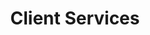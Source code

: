 ---
layout: default
image: angie.jpg
name: Angie Wysocki
title: Client Services

social: 
  - account: twitter
    username: AngWysocki
  - account: facebook
    username: angie.wysocki
  - account: instagram
    username: angiewysocki
  - account: spotify
    username: chic2015
---